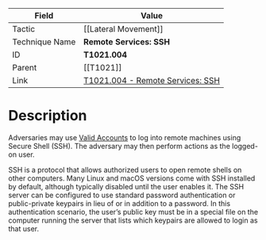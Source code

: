 
|Field|Value|
|---|---|
|Tactic|[[Lateral Movement]]|
|Technique Name|**Remote Services: SSH**|
|ID|**T1021.004**|
|Parent|[[T1021]]|
|Link|[T1021.004 - Remote Services: SSH](https://attack.mitre.org/techniques/T1021/004)|

# Description

Adversaries may use [Valid Accounts](https://attack.mitre.org/techniques/T1078) to log into remote machines using Secure Shell (SSH). The adversary may then perform actions as the logged-on user.

SSH is a protocol that allows authorized users to open remote shells on other computers. Many Linux and macOS versions come with SSH installed by default, although typically disabled until the user enables it. The SSH server can be configured to use standard password authentication or public-private keypairs in lieu of or in addition to a password. In this authentication scenario, the user’s public key must be in a special file on the computer running the server that lists which keypairs are allowed to login as that user.